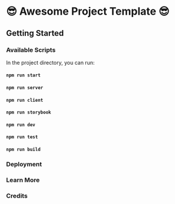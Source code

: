 # 😎 Awesome Project Template 😎

## Getting Started

### Available Scripts

In the project directory, you can run:

#### `npm run start`

#### `npm run server`

#### `npm run client`

#### `npm run storybook`

#### `npm run dev`

#### `npm run test`

#### `npm run build`

### Deployment

### Learn More

### Credits
